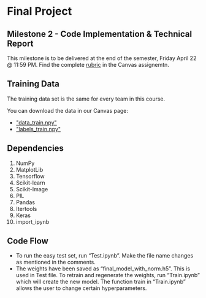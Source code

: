 # Final Project

## Milestone 2 - Code Implementation & Technical Report

This milestone is to be delivered at the end of the semester, Friday April 22 @ 11:59 PM. Find the complete [rubric](https://ufl.instructure.com/courses/447948/assignments/5138679) in the Canvas assignemtn.

## Training Data

The training data set is the same for every team in this course.

You can download the data in our Canvas page:
* ["data_train.npy"](https://ufl.instructure.com/courses/447948/files/folder/Final%20Project?preview=67069006)
* ["labels_train.npy"](https://ufl.instructure.com/courses/447948/files/folder/Final%20Project?preview=67068769)

## Dependencies

1. NumPy
2. MatplotLib
3. Tensorflow
4. Scikit-learn
5. Scikit-Image
6. PIL
7. Pandas
8. Itertools
9. Keras 
10. import_ipynb

## Code Flow
* To run the easy test set, run “Test.ipynb”. Make the file name changes as mentioned in the comments.
* The weights have been saved as “final_model_with_norm.h5”. This is used in Test file. To retrain and regenerate the weights, run “Train.ipynb” which will create the new model. The function train in “Train.ipynb” allows the user to change certain hyperparameters.

